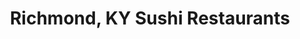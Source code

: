 ---
layout: city
title: Richmond, KY Sushi Restaurants
permalink: /kentucky/richmond/
stateAbbr: KY
stateName: Kentucky
cityName: Richmond
---